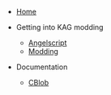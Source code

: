 <!-- docs/_sidebar.md -->

- [Home](/ "Home")


- Getting into KAG modding

    - [Angelscript](angelscript.md)
    - [Modding](modding.md)

- Documentation
    - [CBlob](objects/CBlob.md)